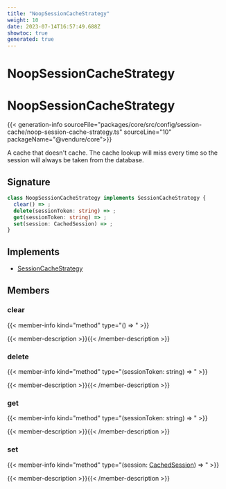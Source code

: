 ```yaml
---
title: "NoopSessionCacheStrategy"
weight: 10
date: 2023-07-14T16:57:49.688Z
showtoc: true
generated: true
---
```

<!-- This file was generated from the Vendure source. Do not modify. Instead, re-run the "docs:build" script -->

# NoopSessionCacheStrategy
<div class="symbol">


# NoopSessionCacheStrategy

{{< generation-info sourceFile="packages/core/src/config/session-cache/noop-session-cache-strategy.ts" sourceLine="10" packageName="@vendure/core">}}

A cache that doesn't cache. The cache lookup will miss every time
so the session will always be taken from the database.

## Signature

```TypeScript
class NoopSessionCacheStrategy implements SessionCacheStrategy {
  clear() => ;
  delete(sessionToken: string) => ;
  get(sessionToken: string) => ;
  set(session: CachedSession) => ;
}
```
## Implements

 * <a href='/typescript-api/auth/session-cache-strategy#sessioncachestrategy'>SessionCacheStrategy</a>


## Members

### clear

{{< member-info kind="method" type="() => "  >}}

{{< member-description >}}{{< /member-description >}}

### delete

{{< member-info kind="method" type="(sessionToken: string) => "  >}}

{{< member-description >}}{{< /member-description >}}

### get

{{< member-info kind="method" type="(sessionToken: string) => "  >}}

{{< member-description >}}{{< /member-description >}}

### set

{{< member-info kind="method" type="(session: <a href='/typescript-api/auth/session-cache-strategy#cachedsession'>CachedSession</a>) => "  >}}

{{< member-description >}}{{< /member-description >}}


</div>
